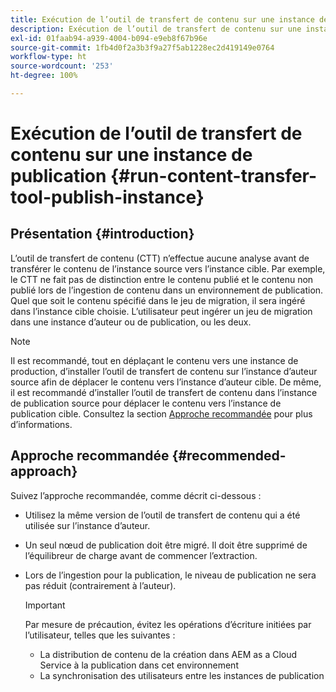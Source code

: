 ```yaml
---
title: Exécution de l’outil de transfert de contenu sur une instance de publication
description: Exécution de l’outil de transfert de contenu sur une instance de publication
exl-id: 01faab94-a939-4004-b094-e9eb8f67b96e
source-git-commit: 1fb4d0f2a3b3f9a27f5ab1228ec2d419149e0764
workflow-type: ht
source-wordcount: '253'
ht-degree: 100%

---
```


# Exécution de l’outil de transfert de contenu sur une instance de publication {#run-content-transfer-tool-publish-instance}

## Présentation {#introduction}

L’outil de transfert de contenu (CTT) n’effectue aucune analyse avant de transférer le contenu de l’instance source vers l’instance cible. Par exemple, le CTT ne fait pas de distinction entre le contenu publié et le contenu non publié lors de l’ingestion de contenu dans un environnement de publication. Quel que soit le contenu spécifié dans le jeu de migration, il sera ingéré dans l’instance cible choisie. L’utilisateur peut ingérer un jeu de migration dans une instance d’auteur ou de publication, ou les deux.

>[!NOTE]
>Il est recommandé, tout en déplaçant le contenu vers une instance de production, d’installer l’outil de transfert de contenu sur l’instance d’auteur source afin de déplacer le contenu vers l’instance d’auteur cible. De même, il est recommandé d’installer l’outil de transfert de contenu dans l’instance de publication source pour déplacer le contenu vers l’instance de publication cible. Consultez la section [Approche recommandée](#recommended-approach) pour plus d’informations.

## Approche recommandée {#recommended-approach}

Suivez l’approche recommandée, comme décrit ci-dessous :

* Utilisez la même version de l’outil de transfert de contenu qui a été utilisée sur l’instance d’auteur.

* Un seul nœud de publication doit être migré. Il doit être supprimé de l’équilibreur de charge avant de commencer l’extraction.

* Lors de l’ingestion pour la publication, le niveau de publication ne sera pas réduit (contrairement à l’auteur).

   >[!IMPORTANT]
   >Par mesure de précaution, évitez les opérations d’écriture initiées par l’utilisateur, telles que les suivantes :
   > * La distribution de contenu de la création dans AEM as a Cloud Service à la publication dans cet environnement
   > * La synchronisation des utilisateurs entre les instances de publication

